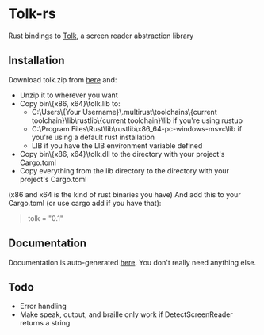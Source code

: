 # Tolk-rs
Rust bindings to [Tolk](https://github.com/dkager/tolk), a screen reader abstraction library

## Installation
Download tolk.zip from [here](https://ci.appveyor.com/api/projects/dkager/tolk/artifacts/tolk.zip?branch=master) and:
* Unzip it to wherever you want
* Copy bin\\{x86, x64}\tolk.lib to:
  * C:\Users\\{Your Username}\\.multirust\toolchains\\{current toolchain}\lib\rustlib\\{current toolchain}\lib if you're using rustup
  * C:\Program Files\Rust\lib\rustlib\x86_64-pc-windows-msvc\lib if you're using a default rust installation
  * LIB if you have the LIB environment variable defined
* Copy bin\\{x86, x64}\tolk.dll to the directory with your project's Cargo.toml
* Copy everything from the lib directory to the directory with your project's Cargo.toml

(x86 and x64 is the kind of rust binaries you have)
And add this to your Cargo.toml (or use cargo add if you have that):
> tolk = "0.1"

## Documentation
Documentation is auto-generated [here](https://docs.rs/tolk/*/x86_64-pc-windows-msvc/tolk/). You don't really need anything else.

## Todo
* Error handling
* Make speak, output, and braille only work if DetectScreenReader returns a string